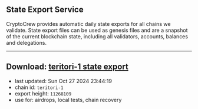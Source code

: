 ## State Export Service
CryptoCrew provides automatic daily state exports for all chains we validate. State export files can be used as genesis files and are a snapshot of the current blockchain state, including all validators, accounts, balances and delegations.

---
**Download: [teritori-1 state export](https://dl-eu2.ccvalidators.com/SERVICE/teritori/teritori-1_export_11268109.json)**
---

- last updated: Sun Oct 27 2024 23:44:19
- chain id: `teritori-1`
- export height: `11268109`
- use for: airdrops, local tests, chain recovery
